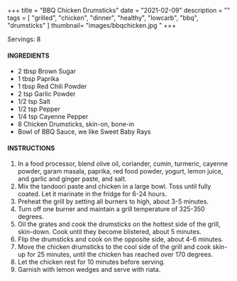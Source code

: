+++
title = "BBQ Chicken Drumsticks"
date = "2021-02-09"
description = ""
tags = [
    "grilled",
    "chicken",
    "dinner",
    "healthy",
    "lowcarb",
    "bbq",
    "drumsticks"
]
thumbnail= "images/bbqchicken.jpg "
+++

Servings: 8 <!--more-->

#### INGREDIENTS 

* 2 tbsp Brown Sugar
* 1 tbsp Paprika
* 1 tbsp Red Chili Powder
* 2 tsp Garlic Powder
* 1/2 tsp Salt
* 1/2 tsp Pepper
* 1/4 tsp Cayenne Pepper
* 8 Chicken Drumsticks, skin-on, bone-in 
* Bowl of BBQ Sauce, we like Sweet Baby Rays 

#### INSTRUCTIONS

1. In a food processor, blend olive oil, coriander, cumin, turmeric, cayenne powder, garam masala, paprika, red food powder, yogurt, lemon juice, and garlic and ginger paste, and salt.
2. Mix the tandoori paste and chicken in a large bowl. Toss until fully coated. Let it marinate in the fridge for 6-24 hours.
3. Preheat the grill by setting all burners to high, about 3-5 minutes.
4. Turn off one burner and maintain a grill temperature of 325-350 degrees.
5. Oil the grates and cook the drumsticks on the hottest side of the grill, skin-down. Cook until they become blistered, about 5 minutes.
6. Flip the drumsticks and cook on the opposite side, about 4-6 minutes.
7. Move the chicken drumsticks to the cool side of the grill and cook skin-up for 25 minutes, until the chicken has reached over 170 degrees.
8. Let the chicken rest for 10 minutes before serving.
9. Garnish with lemon wedges and serve with riata.
